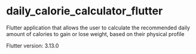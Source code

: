 # daily_calorie_calculator_flutter

Flutter application that allows the user to calculate the recommended daily amount of calories to gain or lose weight, based on their physical profile

Flutter version: 3.13.0
